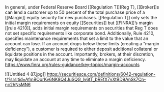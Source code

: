 In general, under Federal Reserve Board [[Regulation T]](Reg T), [[Broker]]s can lend a customer up to 50 percent of the total purchase price of a [[Margin]] equity security for new purchases. [[Regulation T]] only sets the initial margin requirements on equity [[Securities]] but [[FINRA]]’s margin [[rule 4210]], adds initial margin requirements on securities that Reg T does not set specific requirements like corporate bond. Additionally, Rule 4210, specifies maintenance requirements that set a limit to the value that an account can lose. If an account drops below these limits (creating a “margin deficiency”), a customer is required to either deposit additional collateral or liquidate positions in the account. Importantly, brokers, at their discretion, may liquidate an account at any time to eliminate a margin deficiency.
https://www.finra.org/rules-guidance/key-topics/margin-accounts

![[Untitled 4 87.jpg]]
https://securitiesce.com/definitions/6042-regulation-t/?srsltid=AfmBOorKv6NK8Q4JuSQG_lv6tT_bREfX7vXtBD9AnSk7Cn-nc2hNsMN6
